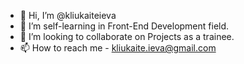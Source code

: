 - 👋 Hi, I’m @kliukaiteieva
- 👀 I’m self-learning in Front-End Development field.
- 💞️ I’m looking to collaborate on Projects as a trainee.
- 📫 How to reach me - kliukaite.ieva@gmail.com

<!---
kliukaiteieva/kliukaiteieva is a ✨ special ✨ repository because its `README.md` (this file) appears on your GitHub profile.
You can click the Preview link to take a look at your changes.
--->
